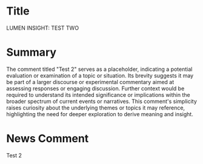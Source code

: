 # Title
LUMEN INSIGHT: TEST TWO

# Summary
The comment titled "Test 2" serves as a placeholder, indicating a potential evaluation or examination of a topic or situation. Its brevity suggests it may be part of a larger discourse or experimental commentary aimed at assessing responses or engaging discussion. Further context would be required to understand its intended significance or implications within the broader spectrum of current events or narratives. This comment's simplicity raises curiosity about the underlying themes or topics it may reference, highlighting the need for deeper exploration to derive meaning and insight.

# News Comment
Test 2

